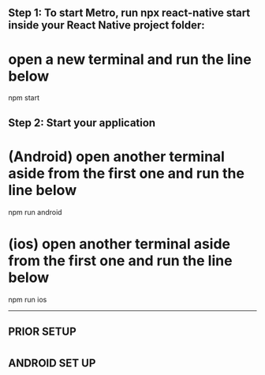 ## Step 1: To start Metro, run npx react-native start inside your React Native project folder:

# open a new terminal and run the line below
npm start

## Step 2: Start your application

# (Android) open another terminal aside from the first one and run the line below
npm run android

# (ios) open another terminal aside from the first one and run the line below
npm run ios

----------------------------------------------------------------------------------------------

## PRIOR SETUP

# 

## ANDROID SET UP

# 